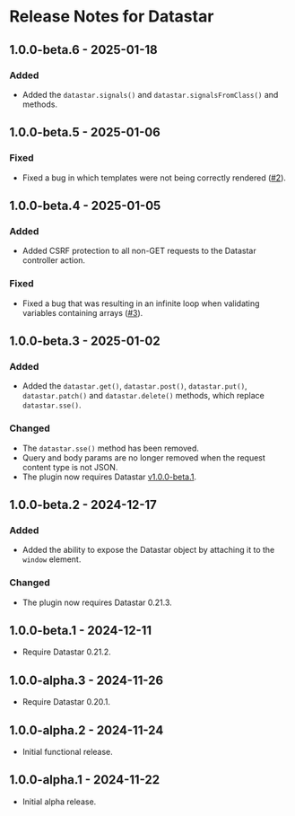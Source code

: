 # Release Notes for Datastar

## 1.0.0-beta.6 - 2025-01-18

### Added

- Added the `datastar.signals()` and `datastar.signalsFromClass()` and methods.

## 1.0.0-beta.5 - 2025-01-06

### Fixed

- Fixed a bug in which templates were not being correctly rendered ([#2](https://github.com/putyourlightson/craft-datastar-module/issues/2)).

## 1.0.0-beta.4 - 2025-01-05

### Added

- Added CSRF protection to all non-GET requests to the Datastar controller action.

### Fixed

- Fixed a bug that was resulting in an infinite loop when validating variables containing arrays ([#3](https://github.com/putyourlightson/craft-datastar/issues/3)).

## 1.0.0-beta.3 - 2025-01-02

### Added

- Added the `datastar.get()`, `datastar.post()`, `datastar.put()`, `datastar.patch()` and `datastar.delete()` methods, which replace `datastar.sse()`.

### Changed

- The `datastar.sse()` method has been removed.
- Query and body params are no longer removed when the request content type is not JSON.
- The plugin now requires Datastar [v1.0.0-beta.1](https://github.com/starfederation/datastar/releases/tag/v1.0.0-beta.1).

## 1.0.0-beta.2 - 2024-12-17

### Added

- Added the ability to expose the Datastar object by attaching it to the `window` element.

### Changed

- The plugin now requires Datastar 0.21.3.

## 1.0.0-beta.1 - 2024-12-11

- Require Datastar 0.21.2.

## 1.0.0-alpha.3 - 2024-11-26

- Require Datastar 0.20.1.

## 1.0.0-alpha.2 - 2024-11-24

- Initial functional release.

## 1.0.0-alpha.1 - 2024-11-22

- Initial alpha release.
